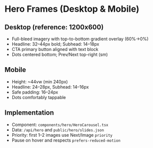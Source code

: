 # Hero Frames (Desktop & Mobile)

## Desktop (reference: 1200x600)
- Full-bleed imagery with top-to-bottom gradient overlay (60%→0%)
- Headline: 32–44px bold; Subhead: 14–18px
- CTA primary button aligned with text block
- Dots centered bottom; Prev/Next top-right (sm)

## Mobile
- Height: ~44vw (min 240px)
- Headline: 24–28px, Subhead: 14–16px
- Safe padding: 16–24px
- Dots comfortably tappable

## Implementation
- Component: `components/hero/HeroCarousel.tsx`
- Data: `/api/hero` and `public/hero/slides.json`
- Priority: first 1–2 images use Next/Image `priority`
- Pause on hover and respects `prefers-reduced-motion`
